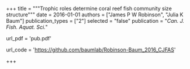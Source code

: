 +++
title = """Trophic roles determine coral reef fish community size structure"""
date = 2016-01-01
authors = ["James P W Robinson", "Julia K Baum"]
publication_types = ["2"]
selected = "false"
publication = "*Can. J. Fish. Aquat. Sci.*"

url_pdf = 'pub.pdf'

url_code = 'https://github.com/baumlab/Robinson-Baum_2016_CJFAS'

+++

